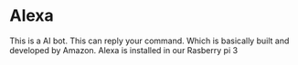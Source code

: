 # Alexa
This is a AI bot. This can reply your command. Which is basically built and developed by Amazon. Alexa is installed in our Rasberry pi 3 
